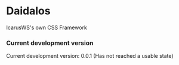 # Daidalos
IcarusWS's own CSS Framework

### Current development version
Current development version: 0.0.1 (Has not reached a usable state)
